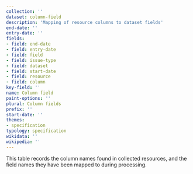 ```yaml
---
collection: ''
dataset: column-field
description: 'Mapping of resource columns to dataset fields'
end-date: ''
entry-date: ''
fields:
- field: end-date
- field: entry-date
- field: field
- field: issue-type
- field: dataset
- field: start-date
- field: resource
- field: column
key-field: ''
name: Column field
paint-options: ''
plural: Column fields
prefix: ''
start-date: ''
themes:
- specification
typology: specification
wikidata: ''
wikipedia: ''
---
```


This table records the column names found in collected resources, and the field names they have been mapped to during processing.

